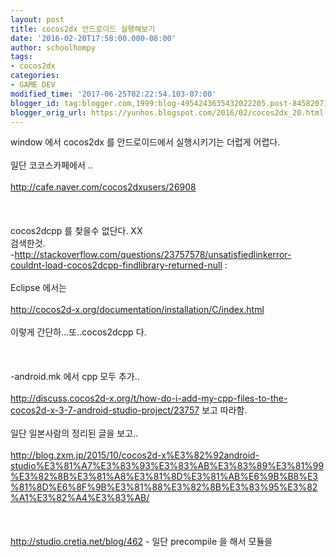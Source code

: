```yaml
---
layout: post
title: cocos2dx 안드로이드 실행해보기
date: '2016-02-20T17:58:00.000-08:00'
author: schoolhompy
tags:
- cocos2dx
categories:
- GAME DEV
modified_time: '2017-06-25T02:22:54.103-07:00'
blogger_id: tag:blogger.com,1999:blog-4954243635432022205.post-8458207168595081891
blogger_orig_url: https://yunhos.blogspot.com/2016/02/cocos2dx_20.html
---
```


window 에서 cocos2dx 를 안드로이드에서 실행시키기는 더럽게 어렵다.<br/><br/>일단 코코스카페에서 ..<br/><br/>http://cafe.naver.com/cocos2dxusers/26908<br/><br/>&nbsp;<br/><br/>cocos2dcpp 를 찾을수 없단다. XX<br/>검색한것.<br/>-http://stackoverflow.com/questions/23757578/unsatisfiedlinkerror-couldnt-load-cocos2dcpp-findlibrary-returned-null :<br/><br/>Eclipse 에서는<br/><br/>http://cocos2d-x.org/documentation/installation/C/index.html<br/><br/>이렇게 간단하...또..cocos2dcpp 다.<br/><br/>&nbsp;<br/><br/>-android.mk 에서 cpp 모두 추가..<br/><br/>http://discuss.cocos2d-x.org/t/how-do-i-add-my-cpp-files-to-the-cocos2d-x-3-7-android-studio-project/23757 보고 따라함.<br/><br/>일단 일본사람의 정리된 글을 보고..<br/><br/>http://blog.zxm.jp/2015/10/cocos2d-x%E3%82%92android-studio%E3%81%A7%E3%83%93%E3%83%AB%E3%83%89%E3%81%99%E3%82%8B%E3%81%A8%E3%81%8D%E3%81%AB%E6%9B%B8%E3%81%8D%E6%8F%9B%E3%81%88%E3%82%8B%E3%83%95%E3%82%A1%E3%82%A4%E3%83%AB/<br/><br/>&nbsp;<br/><br/>http://studio.cretia.net/blog/462 - 일단 precompile 을 해서 모듈을